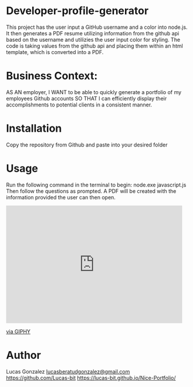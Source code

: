 # Developer-profile-generator

This project has the user input a GitHub username and a color into node.js. It then generates a PDF resume utilizing information from the github api based on the username and utilizies the user input color for styling. The code is taking values from the github api and placing them within an html template, which is converted into a PDF.

# Business Context: 
AS AN employer, 
I WANT to be able to quickly generate a portfolio of my employees Github accounts
SO THAT I can efficiently display their accomplishments to potential clients in a consistent manner.

# Installation
Copy the repository from Github and paste into your desired folder

# Usage
Run the following command in the terminal to begin: node.exe javascript.js
Then follow the questions as prompted. 
A PDF will be created with the information provided the user can then open. 

<iframe src="https://giphy.com/embed/KFyypA3awaoTrra0FG" width="480" height="320" frameBorder="0" class="giphy-embed" allowFullScreen></iframe><p><a href="https://giphy.com/gifs/KFyypA3awaoTrra0FG">via GIPHY</a></p> 

# Author 
Lucas Gonzalez lucasberatudgonzalez@gmail.com https://github.com/Lucas-bit https://lucas-bit.github.io/Nice-Portfolio/
